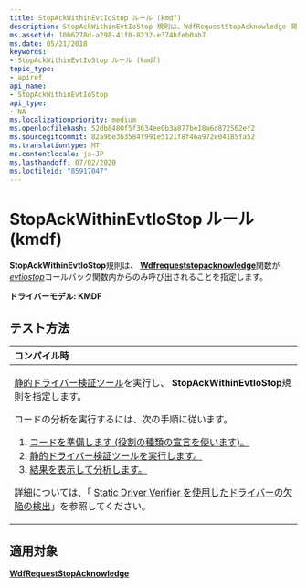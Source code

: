 ```yaml
---
title: StopAckWithinEvtIoStop ルール (kmdf)
description: StopAckWithinEvtIoStop 規則は、WdfRequestStopAcknowledge 関数が EvtIoStop コールバック関数内からのみ呼び出されることを指定します。
ms.assetid: 10b6278d-a298-41f0-8232-e374bfeb0ab7
ms.date: 05/21/2018
keywords:
- StopAckWithinEvtIoStop ルール (kmdf)
topic_type:
- apiref
api_name:
- StopAckWithinEvtIoStop
api_type:
- NA
ms.localizationpriority: medium
ms.openlocfilehash: 52db8480f5f3634ee0b3a877be18a6d872562ef2
ms.sourcegitcommit: 82a9be3b3584f991e5121f8f46a972e04185fa52
ms.translationtype: MT
ms.contentlocale: ja-JP
ms.lasthandoff: 07/02/2020
ms.locfileid: "85917047"
---
```

# <a name="stopackwithinevtiostop-rule-kmdf"></a>StopAckWithinEvtIoStop ルール (kmdf)


**StopAckWithinEvtIoStop**規則は、 [**Wdfrequeststopacknowledge**](https://docs.microsoft.com/windows-hardware/drivers/ddi/wdfrequest/nf-wdfrequest-wdfrequeststopacknowledge)関数が[*evtiostop*](https://docs.microsoft.com/windows-hardware/drivers/ddi/wdfio/nc-wdfio-evt_wdf_io_queue_io_stop)コールバック関数内からのみ呼び出されることを指定します。

**ドライバーモデル: KMDF**

<a name="how-to-test"></a>テスト方法
-----------

<table>
<colgroup>
<col width="100%" />
</colgroup>
<thead>
<tr class="header">
<th align="left">コンパイル時</th>
</tr>
</thead>
<tbody>
<tr class="odd">
<td align="left"><p><a href="https://docs.microsoft.com/windows-hardware/drivers/devtest/static-driver-verifier" data-raw-source="[Static Driver Verifier](https://docs.microsoft.com/windows-hardware/drivers/devtest/static-driver-verifier)">静的ドライバー検証ツール</a>を実行し、 <strong>StopAckWithinEvtIoStop</strong>規則を指定します。</p>
コードの分析を実行するには、次の手順に従います。
<ol>
<li><a href="https://docs.microsoft.com/windows-hardware/drivers/devtest/using-static-driver-verifier-to-find-defects-in-drivers#preparing-your-source-code" data-raw-source="[Prepare your code (use role type declarations).](https://docs.microsoft.com/windows-hardware/drivers/devtest/using-static-driver-verifier-to-find-defects-in-drivers#preparing-your-source-code)">コードを準備します (役割の種類の宣言を使います)。</a></li>
<li><a href="https://docs.microsoft.com/windows-hardware/drivers/devtest/using-static-driver-verifier-to-find-defects-in-drivers#running-static-driver-verifier" data-raw-source="[Run Static Driver Verifier.](https://docs.microsoft.com/windows-hardware/drivers/devtest/using-static-driver-verifier-to-find-defects-in-drivers#running-static-driver-verifier)">静的ドライバー検証ツールを実行します。</a></li>
<li><a href="https://docs.microsoft.com/windows-hardware/drivers/devtest/using-static-driver-verifier-to-find-defects-in-drivers#viewing-and-analyzing-the-results" data-raw-source="[View and analyze the results.](https://docs.microsoft.com/windows-hardware/drivers/devtest/using-static-driver-verifier-to-find-defects-in-drivers#viewing-and-analyzing-the-results)">結果を表示して分析します。</a></li>
</ol>
<p>詳細については、「 <a href="https://docs.microsoft.com/windows-hardware/drivers/devtest/using-static-driver-verifier-to-find-defects-in-drivers" data-raw-source="[Using Static Driver Verifier to Find Defects in Drivers](https://docs.microsoft.com/windows-hardware/drivers/devtest/using-static-driver-verifier-to-find-defects-in-drivers)">Static Driver Verifier を使用したドライバーの欠陥の検出</a>」を参照してください。</p></td>
</tr>
</tbody>
</table>

<a name="applies-to"></a>適用対象
----------

[**WdfRequestStopAcknowledge**](https://docs.microsoft.com/windows-hardware/drivers/ddi/wdfrequest/nf-wdfrequest-wdfrequeststopacknowledge)
 

 





